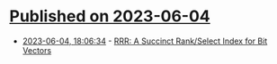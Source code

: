 # [Published on 2023-06-04](index.md)

* [2023-06-04, 18:06:34](https://lobste.rs/s/v6nddh/rrr_succinct_rank_select_index_for_bit) - [RRR: A Succinct Rank/Select Index for Bit Vectors](https://www.alexbowe.com/rrr/)

